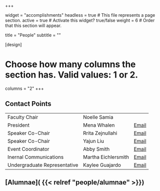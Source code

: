 +++

widget = "accomplishments"
headless = true  # This file represents a page section.
active = true  # Activate this widget? true/false
weight = 6  # Order that this section will appear.

title = "People"
subtitle = ""

[design]
  # Choose how many columns the section has. Valid values: 1 or 2.
  columns = "2"
+++

## Contact Points  

<!-- html table generated in R 3.6.1 by xtable 1.8-4 package -->
<!-- Sun Mar 15 12:36:02 2020 -->
<table >
  <tr> <td> Faculty Chair </td> <td> Noelle Samia </td> <td>  </td> </tr>
  <tr> <td> President </td> <td> Mena Whalen </td> <td> <a href='mailto:mcwhalen@u.northwestern.edu'>Email</a> </td> </tr>
  <tr> <td> Speaker Co-Chair </td> <td> Rrita Zejnullahi </td> <td> <a href='mailto:RritaZejnullahi2020@u.northwestern.edu'>Email</a> </td> </tr>
  <tr> <td> Speaker Co-Chair </td> <td> Yajun Liu </td> <td> <a href='mailto:YajunLiu2022@u.northwestern.edu'>Email</a> </td> </tr>
  <tr> <td> Event Coordinator </td> <td> Abby Smith </td> <td> <a href='mailto:als1@u.northwestern.edu'>Email</a> </td> </tr>
  <tr> <td> Inernal Communications </td> <td> Martha Eichlersmith </td> <td> <a href='mailto:mareichler@u.northwestern.edu'>Email</a> </td> </tr>
  <tr> <td> Undergraduate Representative </td> <td> Kaylee Guajardo </td> <td> <a href='mailto:kayleeguajardo2020@u.northwestern.edu'>Email</a> </td> </tr>
   </table>


## [Alumnae]( {{< relref "people/alumnae" >}})

